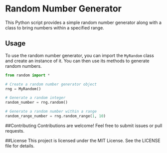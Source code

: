 # Random Number Generator

This Python script provides a simple random number generator along with a class to bring numbers within a specified range.

## Usage

To use the random number generator, you can import the `MyRandom` class and create an instance of it. You can then use its methods to generate random numbers.

```python
from random import *

# Create a random number generator object
rng = MyRandom()

# Generate a random integer
random_number = rng.random()

# Generate a random number within a range
random_range_number = rng.random_range(1, 10)
```
##Contributing
Contributions are welcome! Feel free to submit issues or pull requests.

##License
This project is licensed under the MIT License. See the LICENSE file for details.
